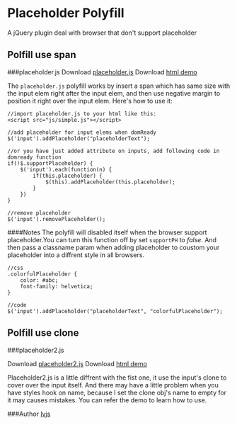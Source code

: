 Placeholder Polyfill
====================

A jQuery plugin deal with browser that don't support placeholder

Polfill use span
---------------------------

###placeholder.js
Download [placeholder.js](https://raw.github.com/lvjs/placeholder/master/src/placeholder.js)
Download [html demo](https://raw.github.com/lvjs/placeholder/master/src/placeholder)


The `placeholder.js` polyfill works by insert a span which has same size with the input elem right after the input elem, and then use negative margin to position it right over the input elem. Here's how to use it:


```
//import placeholder.js to your html like this:
<script src="js/simple.js"></script>

//add placeholder for input elems when domReady
$('input').addPlaceholder("placeholderText");

//or you have just added attribute on inputs, add following code in domready function
if(!$.supportPlaceholder) {
    $('input').each(function(n) {
        if(this.placeholder) {
            $(this).addPlaceholder(this.placeholder);
        }
    })
}

//remove placeholder
$('input').removePlaceholder();
```

####Notes
The polyfill will disabled itself when the browser support placeholder.You can turn this function off by set `supportPH` to *false*. And then pass a classname param when adding placeholder to coustom your placeholder into a diffrent style in all browsers.

```
//css
.colorfulPlaceholder {
    color: #abc;
    font-family: helvetica;
}

//code
$('input').addPlaceholder("placeholderText", "colorfulPlaceholder");
```

Polfill use clone
---------------------------

###placeholder2.js

Download [placeholder2.js](https://raw.github.com/lvjs/placeholder/master/src/placeholder.js)
Download [html demo](https://raw.github.com/lvjs/placeholder/master/src/placeholder1)

Placeholder2.js is a little diffrent with the fist one, it use the input's clone to cover over the input itself. And there may have a little problem when you have styles hook on name, because I set the clone obj's name to empty for it may causes mistakes. You can refer the demo to learn how to use.


###Author
[lvjs](https://github.com/lvjs)